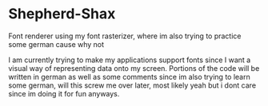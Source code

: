 # Shepherd-Shax
Font renderer using my font rasterizer, where im also trying to practice some german cause why not

I am currently trying to make my applications support fonts since I want a visual way of representing data onto my screen.
Portions of the code will be written in german as well as some comments since im also trying to learn some german, will this
screw me over later, most likely yeah but i dont care since im doing it for fun anyways.
